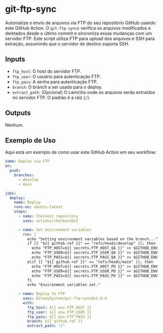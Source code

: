 
# git-ftp-sync
Automatize o envio de arquivos via FTP do seu repositório GitHub usando este GitHub Action. O `git-ftp-sync`c verifica os arquivos modificados e deletados desde o último commit e sincroniza essas mudanças com um servidor FTP. Este script utiliza FTP para upload dos arquivos e SSH para extração, assumindo que o servidor de destino suporta SSH.

## Inputs

- `ftp_host`: O host do servidor FTP.
- `ftp_user`: O usuário para autenticação FTP.
- `ftp_pass`: A senha para autenticação FTP.
- `branch`: O branch a ser usado para o deploy.
- `extract_path`: (Opcional) O caminho onde os arquivos serão extraídos no servidor FTP. O padrão é a raiz (`/`).

## Outputs

Nenhum.

## Exemplo de Uso

Aqui está um exemplo de como usar este GitHub Action em seu workflow:

```yaml
name: Deploy via FTP
on:
  push:
    branches:
      - develop
      - main

jobs:
  deploy:
    name: Deploy
    runs-on: ubuntu-latest
    steps:
      - name: Checkout repository
        uses: actions/checkout@v2

      - name: Set environment variables
        run: |
          echo "Setting environment variables based on the branch..."
          if [[ "${{ github.ref }}" == "refs/heads/develop" ]]; then
            echo "FTP_HOST=${{ secrets.FTP_HOST_QA }}" >> $GITHUB_ENV
            echo "FTP_USER=${{ secrets.FTP_USER_QA }}" >> $GITHUB_ENV
            echo "FTP_PASS=${{ secrets.FTP_PASS_QA }}" >> $GITHUB_ENV
          elif [[ "${{ github.ref }}" == "refs/heads/main" ]]; then
            echo "FTP_HOST=${{ secrets.FTP_HOST_PD }}" >> $GITHUB_ENV
            echo "FTP_USER=${{ secrets.FTP_USER_PD }}" >> $GITHUB_ENV
            echo "FTP_PASS=${{ secrets.FTP_PASS_PD }}" >> $GITHUB_ENV
          fi
          echo "Environment variables set."

      - name: Deploy to FTP
        uses: BitwaySystem/git-ftp-sync@v1.0.0
        with:
          ftp_host: ${{ env.FTP_HOST }}
          ftp_user: ${{ env.FTP_USER }}
          ftp_pass: ${{ env.FTP_PASS }}
          branch: ${{ github.ref }}
          extract_path: "/"

```